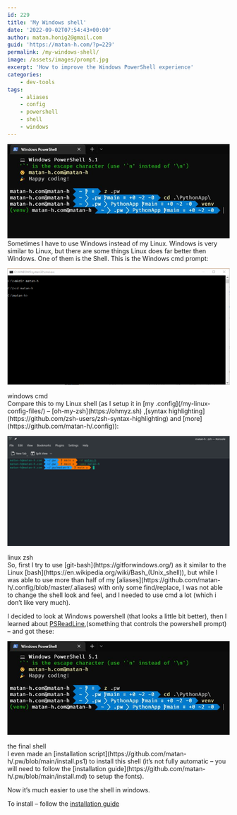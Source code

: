 ```yaml
---
id: 229
title: 'My Windows shell'
date: '2022-09-02T07:54:43+00:00'
author: matan.honig2@gmail.com
guid: 'https://matan-h.com/?p=229'
permalink: /my-windows-shell/
image: /assets/images/prompt.jpg
excerpt: 'How to improve the Windows PowerShell experience'
categories:
    - dev-tools
tags:
    - aliases
    - config
    - powershell
    - shell
    - windows
---
```


![](/assets/images/prompt.jpg)
Sometimes I have to use Windows instead of my Linux. Windows is very similar to Linux, but there are some things Linux does far better then Windows. One of them is the Shell. This is the Windows cmd prompt:

![](/assets/images/cmd-clear-raw.png)
<figcaption class='caption-center'>windows cmd</figcaption>Compare this to my Linux shell (as I setup it in [my .config](/my-linux-config-files/) – [oh-my-zsh](https://ohmyz.sh) ,[syntax highlighting](https://github.com/zsh-users/zsh-syntax-highlighting) and [more](https://github.com/matan-h/.config)):

![](/assets/images/screenshot-zsh.png)
<figcaption class='caption-center'>linux zsh</figcaption>So, first I try to use [git-bash](https://gitforwindows.org/) as it similar to the Linux [bash](https://en.wikipedia.org/wiki/Bash_(Unix_shell)), but while I was able to use more than half of my [aliases](https://github.com/matan-h/.config/blob/master/.aliases) with only some find/replace, I was not able to change the shell look and feel, and I needed to use cmd a lot (which i don’t like very much).

I decided to look at Windows powershell (that looks a little bit better), then I learned about [PSReadLine](https://github.com/PowerShell/PSReadLine),(something that controls the powershell prompt) – and got these:

![](/assets/images/prompt.jpg)
<figcaption class='caption-center'>the final shell</figcaption>I even made an [installation script](https://github.com/matan-h/.pw/blob/main/install.ps1) to install this shell (it’s not fully automatic – you will need to follow the [installation guide](https://github.com/matan-h/.pw/blob/main/install.md) to setup the fonts).

Now it’s much easier to use the shell in windows.

To install – follow the [installation guide](https://github.com/matan-h/.pw/blob/main/install.md)